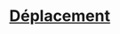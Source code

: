 ﻿---
!LinkItem
Link: movement_hd.md
NameLink: <!--NameLink-->[Déplacement](hd_movement.md)<!--/NameLink-->
Id: adventure_hd.md#déplacement
ParentLink: adventure_hd.md#partir-à-laventure
Name: Déplacement
ParentName: Partir à l'aventure
Attributes: {}
---




# [Déplacement](hd_movement.md)



